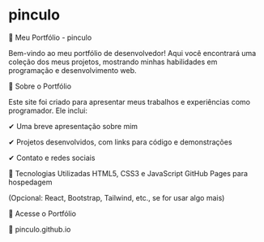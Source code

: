 # pinculo
🚀 Meu Portfólio - pinculo

Bem-vindo ao meu portfólio de desenvolvedor! Aqui você encontrará uma coleção dos meus projetos, mostrando minhas habilidades em programação e desenvolvimento web.

🔹 Sobre o Portfólio

Este site foi criado para apresentar meus trabalhos e experiências como programador. Ele inclui:

✔ Uma breve apresentação sobre mim

✔ Projetos desenvolvidos, com links para código e demonstrações

✔ Contato e redes sociais

🔹 Tecnologias Utilizadas
HTML5, CSS3 e JavaScript
GitHub Pages para hospedagem

(Opcional: React, Bootstrap, Tailwind, etc., se for usar algo mais)

🔹 Acesse o Portfólio

🔗 pinculo.github.io
